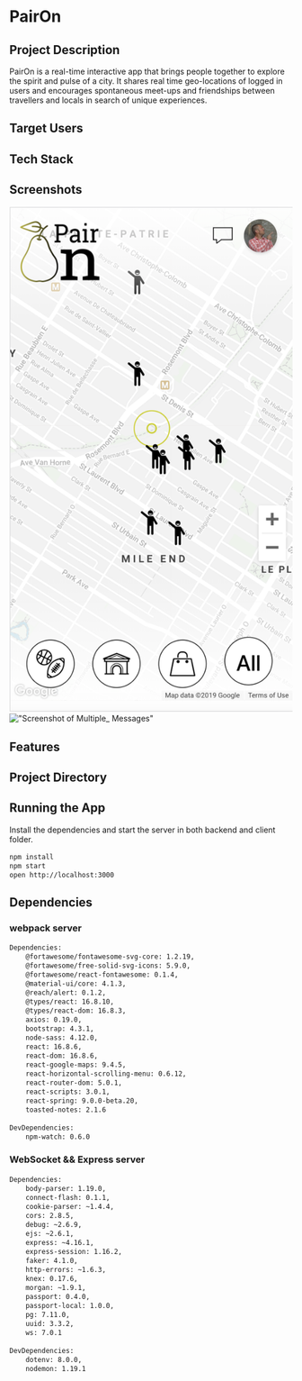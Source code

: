 # PairOn

## Project Description

PairOn is a real-time interactive app that brings people together to explore the spirit and pulse of a city. It shares real time geo-locations of logged in users and encourages spontaneous meet-ups and friendships between travellers and locals in search of unique experiences.

## Target Users

## Tech Stack

## Screenshots

!["Screenshot of Start_Page"](docs/Main_Page.png)
!["Screenshot of Multiple_ Messages"](docs/Multiple_Messages.png)

## Features

## Project Directory


## Running the App


Install the dependencies and start the server in both backend and client folder.

```
npm install
npm start
open http://localhost:3000

```

## Dependencies


### webpack server

    Dependencies:
        @fortawesome/fontawesome-svg-core: 1.2.19,
        @fortawesome/free-solid-svg-icons: 5.9.0,
        @fortawesome/react-fontawesome: 0.1.4,
        @material-ui/core: 4.1.3,
        @reach/alert: 0.1.2,
        @types/react: 16.8.10,
        @types/react-dom: 16.8.3,
        axios: 0.19.0,
        bootstrap: 4.3.1,
        node-sass: 4.12.0,
        react: 16.8.6,
        react-dom: 16.8.6,
        react-google-maps: 9.4.5,
        react-horizontal-scrolling-menu: 0.6.12,
        react-router-dom: 5.0.1,
        react-scripts: 3.0.1,
        react-spring: 9.0.0-beta.20,
        toasted-notes: 2.1.6

    DevDependencies:
        npm-watch: 0.6.0

### WebSocket && Express server

    Dependencies: 
        body-parser: 1.19.0,
        connect-flash: 0.1.1,
        cookie-parser: ~1.4.4,
        cors: 2.8.5,
        debug: ~2.6.9,
        ejs: ~2.6.1,
        express: ~4.16.1,
        express-session: 1.16.2,
        faker: 4.1.0,
        http-errors: ~1.6.3,
        knex: 0.17.6,
        morgan: ~1.9.1,
        passport: 0.4.0,
        passport-local: 1.0.0,
        pg: 7.11.0,
        uuid: 3.3.2,
        ws: 7.0.1

    DevDependencies:
        dotenv: 8.0.0,
        nodemon: 1.19.1